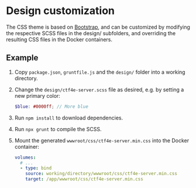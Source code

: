 # Design customization

The CSS theme is based on [Bootstrap](https://getbootstrap.com/), and can be customized by modifying the respective SCSS files in the design/ subfolders, and overriding the resulting CSS files in the Docker containers.

## Example

1. Copy `package.json`, `gruntfile.js` and the `design/` folder into a working directory.
1. Change the `design/ctf4e-server.scss` file as desired, e.g. by setting a new primary color:
    
    ```scss
    $blue: #0000ff; // More blue
    ```
1. Run `npm install` to download dependencies.
1. Run `npx grunt` to compile the SCSS.
1. Mount the generated `wwwroot/css/ctf4e-server.min.css` into the Docker container:
    
    ```yaml
    volumes:
      # ...
      - type: bind
        source: working/directory/wwwroot/css/ctf4e-server.min.css
        target: /app/wwwroot/css/ctf4e-server.min.css
    ```
